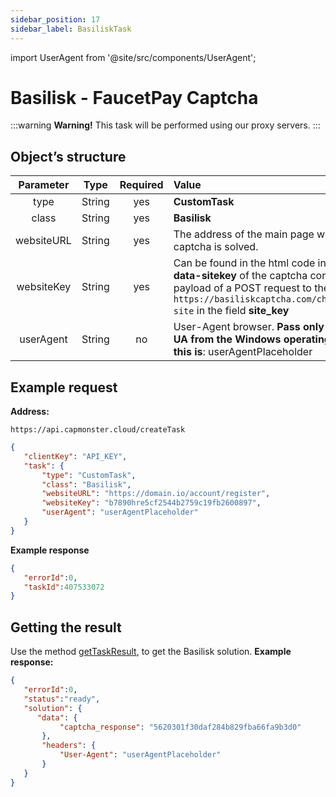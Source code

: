 ```yaml
---
sidebar_position: 17
sidebar_label: BasiliskTask
---
```


import UserAgent from '@site/src/components/UserAgent';


# Basilisk - FaucetPay Captcha
:::warning **Warning!**
This task will be performed using our proxy servers.
:::
## **Object’s structure**
|**Parameter**|**Type**|**Required**|**Value**|
| :-: | :-: | :-: | :- | 
|type|String|yes|**CustomTask**|
|class|String|yes|**Basilisk**|
|websiteURL|String|yes|The address of the main page where the captcha is solved.|
|websiteKey|String|yes|Can be found in the html code in the attribute **data-sitekey** of the captcha container or in the payload of a POST request to the `https://basiliskcaptcha.com/challenge/check-site` in the field **site_key**|
|userAgent|String|no|User-Agent browser. **Pass only the current UA from the Windows operating system. Now this is**: userAgentPlaceholder |
## **Example request**
**Address:** 
```http
https://api.capmonster.cloud/createTask
```
```json
{
   "clientKey": "API_KEY",
   "task": {
       "type": "CustomTask",
       "class": "Basilisk",
       "websiteURL": "https://domain.io/account/register",
       "websiteKey": "b7890hre5cf2544b2759c19fb2600897",
       "userAgent": "userAgentPlaceholder"
   }
}
```
**Example response**
```json
{
   "errorId":0,
   "taskId":407533072
}
```
## **Getting the result**
Use the method [getTaskResult](../api/methods/get-task-result.md), to get the Basilisk solution.
**Example response:**
```json
{
   "errorId":0,
   "status":"ready",
   "solution": {
      "data": {
           "captcha_response": "5620301f30daf284b829fba66fa9b3d0"
       },
       "headers": {
           "User-Agent": "userAgentPlaceholder"
       }
   }
}
```
